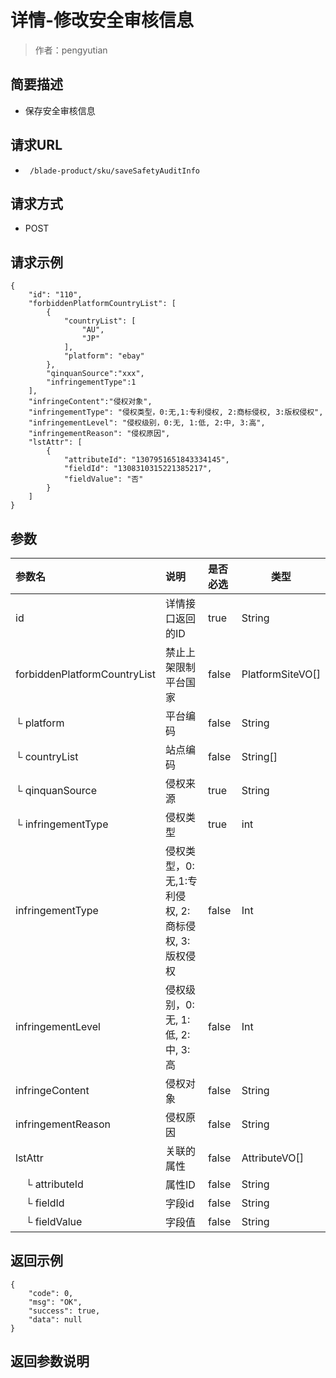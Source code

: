# 详情-修改安全审核信息

> 作者：pengyutian

## 简要描述

- 保存安全审核信息

## 请求URL
- ` /blade-product/sku/saveSafetyAuditInfo`
  
## 请求方式
- POST

## 请求示例
``` 
{
    "id": "110",
    "forbiddenPlatformCountryList": [
        {
            "countryList": [
                "AU",
                "JP"
            ],
            "platform": "ebay"
        },
		"qinquanSource":"xxx",
		"infringementType":1
    ],
	"infringeContent":"侵权对象",
    "infringementType": "侵权类型，0:无,1:专利侵权, 2:商标侵权, 3:版权侵权",
    "infringementLevel": "侵权级别，0:无, 1:低, 2:中, 3:高",
    "infringementReason": "侵权原因",
    "lstAttr": [
        {
            "attributeId": "1307951651843334145",
            "fieldId": "1308310315221385217",
            "fieldValue": "否"
        }
    ]
}
```

## 参数

|参数名|说明|是否必选|类型|
|:----    |:---|:----- |-----   |
|id |详情接口返回的ID|true |String |
|forbiddenPlatformCountryList |禁止上架限制平台国家|false |PlatformSiteVO[] |
|└ platform |平台编码|false |String |
|└ countryList |站点编码|false |String[] |
|└ qinquanSource |侵权来源|true |String |
|└ infringementType |侵权类型|true |int |
|infringementType |侵权类型，0:无,1:专利侵权, 2:商标侵权, 3:版权侵权|false |Int |
|infringementLevel |侵权级别，0:无, 1:低, 2:中, 3:高|false |Int |
|infringeContent |侵权对象|false |String |
|infringementReason |侵权原因|false |String |
| lstAttr |关联的属性 |false | AttributeVO[] |
|　└ attributeId |属性ID |false | String |
|　└ fieldId |字段id |false | String |
|　└ fieldValue |字段值 |false | String |

## 返回示例 

``` 
{
    "code": 0,
    "msg": "OK",
    "success": true,
    "data": null
}
```

## 返回参数说明